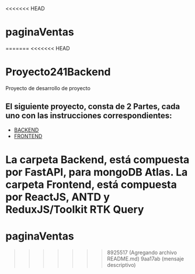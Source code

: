 <<<<<<< HEAD
# paginaVentas
=======
<<<<<<< HEAD
# Proyecto241Backend
Proyecto de desarrollo de proyecto

## El siguiente proyecto, consta de 2 Partes, cada uno con las instrucciones correspondientes: 
* [BACKEND](backend/README.md)
* [FRONTEND](frontend/README.md)


La carpeta Backend, está compuesta por FastAPI, para mongoDB Atlas.
La carpeta Frontend, está compuesta por ReactJS, ANTD y ReduxJS/Toolkit RTK Query
=======
# paginaVentas
>>>>>>> 8925517 (Agregando archivo README.md)
>>>>>>> 9aa17ab (mensaje descriptivo)
